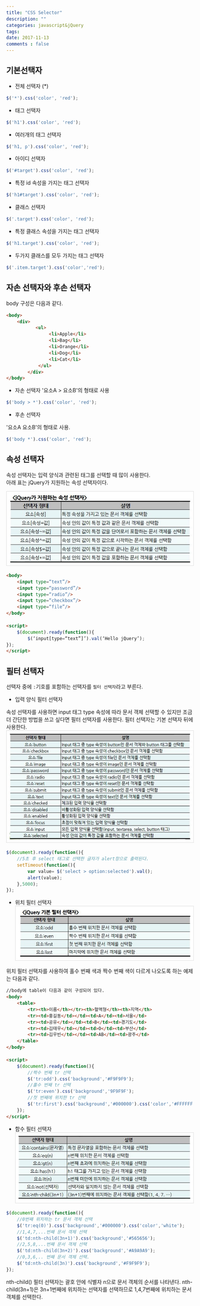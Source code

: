 ```yaml
---
title: "CSS Selector"
description: ""
categories: javascript&jQuery
tags: 
date: 2017-11-13
comments : false
---
```

## 기본선택자
* 전체 선택자 (*)
```javascript
$('*').css('color', 'red');
```
* 태그 선택자
```javascript
$('h1').css('color', 'red');
```
* 여러개의 태그 선택자
```javascript
$('h1, p').css('color', 'red');
```
* 아이디 선택자
```javascript
$('#target').css('color', 'red');
```
* 특정 id 속성을 가지는 태그 선택자
```javascript
$('h1#target').css('color', 'red');
``` 
* 클래스 선택자
```javascript
$('.target').css('color', 'red');
```
* 특정 클래스 속성을 가지는 태그 선택자
```javascript
$('h1.target').css('color', 'red');
```
* 두가지 클래스를 모두 가지는 태그 선택자
```javascript
$('.item.target').css('color','red');
```
## 자손 선택자와 후손 선택자
body 구성은 다음과 같다.<br>

```html
<body>
    <div>
           <ul>
                <li>Apple</li>
                <li>Bag</li>
                <li>Orange</li>
                <li>Dog</li>
                <li>Cat</li>
            </ul>
        </div>
</body>
```
* 자손 선택자
'요소A \> 요소B'의 형태로 사용
```javascript
$('body > *').css('color', 'red');
```
* 후손 선택자

'요소A 요소B'의 형태로 사용.
```javascript
$('body *').css('color', 'red');
```
## 속성 선택자
속성 선택자는 입력 양식과 관련된 태그를 선택할 때 많이 사용한다.<br>
아래 표는 jQuery가 지원하는 속성 선택자이다.

![Smithsonian Image](/postImg/selector1.jpg)

```html
<body>
	<input type=“text”/>
	<input type=“password”/>
	<input type=“radio”/>
	<input type=“checkbox”/>
	<input type=“file”/>
</body>

<script>
	$(document).ready(function(){
		$(‘input[type=“text”]’).val(‘Hello jQuery’);
});
</script>
```
## 필터 선택자
선택자 중에 `:`기호를 포함하는 선택자를 `필터 선택자`라고 부른다.
* 입력 양식 필터 선택자

속성 선택자를 사용하면 input 태그 type 속성에 따라 문서 객체 선택할 수 있지만 조금 더 간단한 방법을 쓰고 싶다면 필터 선택자를 사용한다. 필터 선택자는 기본 선택자 뒤에 사용한다.
![Smithsonian Image](/postImg/selector2.jpg)

```javascript
$(document).ready(function(){
    //5초 후 select 태그로 선택한 글자가 alert창으로 출력된다.
    setTimeout(function(){
        var value= $('select > option:selected').val();
        alert(value);
    },5000);
});
```
* 위치 필터 선택자
![Smithsonian Image](/postImg/selector3.jpg)

위치 필터 선택자를 사용하여 홀수 번째 색과 짝수 번째 색이 다르게 나오도록 하는 예제는 다음과 같다.
```html
//body에 table이 다음과 같이 구성되어 있다.
<body>
    <table>
        <tr><th>이름</th></tr><th>혈액형</th><th>지역</th>
        <tr><td>홍길동</td></td><td>A</td><td>서울</td>
        <tr><td>공유</td></td><td>B</td><td>경기도</td>
        <tr><td>김태우</td></td><td>O</td><td>부산</td>
        <tr><td>김우빈</td></td><td>AB</td><td>광주</td>
    </table>
</body>

<script>
    $(document).ready(function(){
        //짝수 번째 tr 선택
        $('tr:odd').css('background','#F9F9F9');
        //홀수 번째 tr 선택
        $('tr:even').css('background','9F9F9F');
        //첫 번째에 위치한 tr 선택 
        $('tr:first').css('background','#000000').css('color','#FFFFFF');
    });
</script>
```
* 함수 필터 선택자
![Smithsonian Image](/postImg/selector4.jpg)
```javascript
$(document).ready(function(){
    //0번째 위치하는 tr 문서 객체 선택 
    $('tr:eq(0)').css('background','#000000').css('color','white');
    //1,4,7,...번째 문서 객체 선택
    $('td:nth-child(3n+1)').css('background','#565656');
    //2,5,8,...번째 문서 객체 선택
    $('td:nth-child(3n+2)').css('background','#A9A9A9');
    //0,3,6,.. 번째 문서 객체 선택.
    $('td:nth-child(3n)').css('background','#F9F9F9');
});
```
nth-child() 필터 선택자는 괄호 안에 식별자 n으로 문서 객체의 순서를 나타낸다. nth-child(3n+1)은 3n+1번째에 위치하는 선택자를 선택하므로 1,4,7번째에 위치하는 문서 객체를 선택한다.




